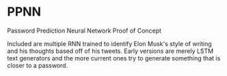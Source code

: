# PPNN
Password Prediction Neural Network Proof of Concept

Included are multiple RNN trained to identify Elon Musk's style of writing and his thoughts based off of his tweets. Early versions are merely LSTM text generators and the more current ones try to generate something that is closer to a password.
